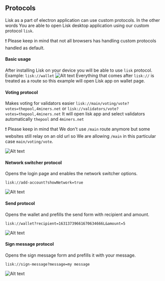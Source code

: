 ## Protocols

Lisk as a part of electron application can use custom protocols.
In the other words You are able to open Lisk desktop application using our custom protocol `lisk`.

:exclamation: Please keep in mind that not all browsers has handling custom protocols handled as default.

#### Basic usage
After installing Lisk on your device you will be able to use `lisk` protocol.
Example: `lisk://wallet`
![Alt text](./assets/lisk_wallet.png?raw=true "Lisk protocol basic")
Everything that comes after `lisk://` is treated as a route so this example will open Lisk app on wallet page.

#### Voting protocol
Makes voting for validators easier 
`lisk://main/voting/vote?votes=thepool,4miners.net` or `lisk://validators/vote?votes=thepool,4miners.net`
It will open lisk app and select validators automatically `thepool` and `4miners.net`

:exclamation: Please keep in mind that We don't use `/main` route anymore but some websites still relay on an old url so We are allowing `/main` in this particular case `main/voting/vote`.

![Alt text](./assets/voting_protocol.png?raw=true "Lisk voting protocol")

#### Network switcher protocol
Opens the login page and enables the network switcher options.

`lisk://add-account?showNetwork=true`

![Alt text](./assets/network_switcher.png?raw=true "Lisk voting protocol")

#### Send protocol
Opens the wallet and prefills the send form with recipient and amount.

`lisk://wallet?recipient=16313739661670634666L&amount=5`

![Alt text](./assets/send.png?raw=true "Lisk voting protocol")

#### Sign message protocol
Opens the sign message form and prefills it with your message.

`lisk://sign-message?message=my message`

![Alt text](./assets/sign_message.png?raw=true "Lisk voting protocol")

